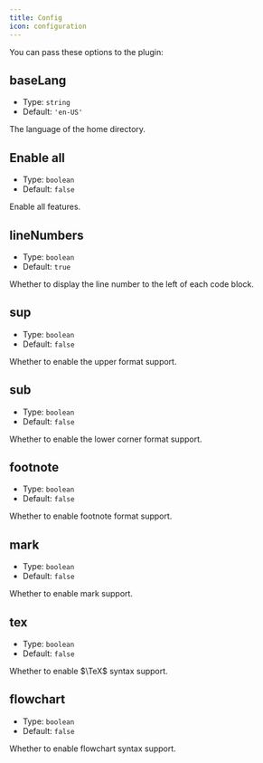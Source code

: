 ```yaml
---
title: Config
icon: configuration
---
```


You can pass these options to the plugin:

## baseLang

- Type: `string`
- Default: `'en-US'`

The language of the home directory.

## Enable all

- Type: `boolean`
- Default: `false`

Enable all features.

## lineNumbers

- Type: `boolean`
- Default: `true`

Whether to display the line number to the left of each code block.

## sup

- Type: `boolean`
- Default: `false`

Whether to enable the upper format support.

## sub

- Type: `boolean`
- Default: `false`

Whether to enable the lower corner format support.

## footnote

- Type: `boolean`
- Default: `false`

Whether to enable footnote format support.

## mark

- Type: `boolean`
- Default: `false`

Whether to enable mark support.

## tex

- Type: `boolean`
- Default: `false`

Whether to enable $\TeX$ syntax support.

## flowchart

- Type: `boolean`
- Default: `false`

Whether to enable flowchart syntax support.
